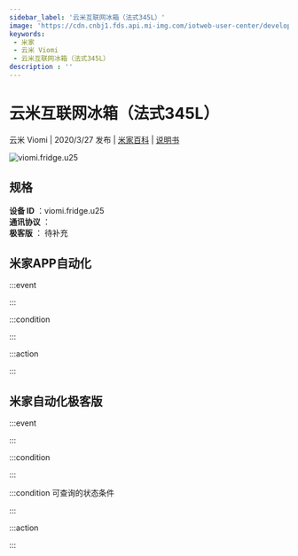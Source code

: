 ```yaml
---
sidebar_label: '云米互联网冰箱（法式345L）'
image: 'https://cdn.cnbj1.fds.api.mi-img.com/iotweb-user-center/developer_1678871067579X2N7KoJ9.png?GalaxyAccessKeyId=AKVGLQWBOVIRQ3XLEW&Expires=9223372036854775807&Signature=Q8ERwKfPzG7z5BWgrPR5EdBWHv8='
keywords: 
 - 米家
 - 云米 Viomi
 - 云米互联网冰箱（法式345L）
description : ''
---
```

# 云米互联网冰箱（法式345L）

云米 Viomi | 2020/3/27 发布 | [米家百科](https://home.mi.com/webapp/content/baike/product/index.html?model=viomi.fridge.u25) | [说明书](https://home.mi.com/views/introduction.html?model=viomi.fridge.u25&region=cn)

![viomi.fridge.u25](https://cdn.cnbj1.fds.api.mi-img.com/iotweb-user-center/developer_1678871067579X2N7KoJ9.png?GalaxyAccessKeyId=AKVGLQWBOVIRQ3XLEW&Expires=9223372036854775807&Signature=Q8ERwKfPzG7z5BWgrPR5EdBWHv8=)

## 规格  
> 
**设备 ID** ：viomi.fridge.u25  
**通讯协议** ：  
**极客版**  ： 待补充 


## 米家APP自动化  

:::event  

:::

:::condition  

:::

:::action   

:::

## 米家自动化极客版  

:::event  

:::

:::condition  

:::

:::condition 可查询的状态条件  

:::

:::action  

:::

        
